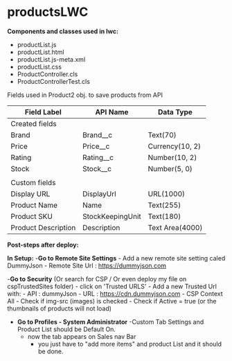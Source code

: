 # productsLWC
**Components and classes used in lwc:**
 - productList.js
 - productList.html
 - productList.js-meta.xml
 - productList.css
 - ProductController.cls
 - ProductControllerTest.cls

Fields used in Product2 obj. to save products from API

| Field Label          | API Name              | Data Type           |
|----------------------|-----------------------|---------------------|
|   Created fields     |		       |		     |
| Brand                | Brand__c              | Text(70)            |
| Price                | Price__c              | Currency(10, 2)     |
| Rating               | Rating__c             | Number(10, 2)       |
| Stock 	       | Stock__c	       |Number(5, 0)  	     |
|		       |		       |		     |
|    Custom fields     |               	       |                     |
| Display URL          | DisplayUrl            | URL(1000)           |
| Product Name         | Name                  | Text(255)           |
| Product SKU          | StockKeepingUnit      | Text(180)           |
| Product Description  | Description           | Text Area(4000)     |

**Post-steps after deploy:**

**In Setup:**
-**Go to Remote Site Settings**
	- Add a new remote site setting caled DummyJson
	- Remote Site Url : https://dummyjson.com
	
-**Go to Security** (Or search for CSP / Or even deploy my file on cspTrustedSites folder)
	- click on 'Trusted URLS'
	- Add a new Trusted Url with:
		- API : dummyJson 
		- URL : https://cdn.dummyjson.com 
		- CSP Context All
		- Check if img-src (images) is checked 
		- Check if Active = true
	(or the thumbnails of products will not load)

- **Go to Profiles - System Administrator**
	-Custom Tab Settings and Product List should be Default On.
	- now the tab appears on Sales nav Bar
        - you just have to "add more items" and product List and it should be done.
